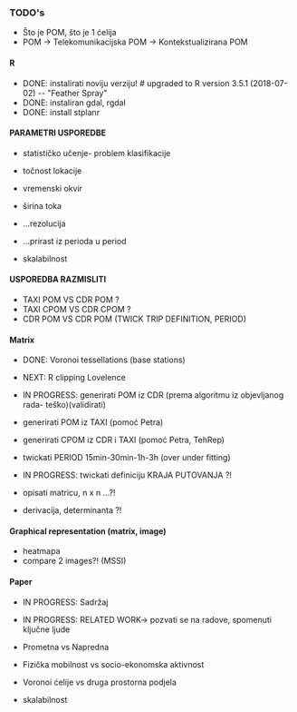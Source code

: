 ### TODO's
* Što je POM, što je 1 ćelija
* POM -> Telekomunikacijska POM -> Kontekstualizirana POM

#### R
* DONE: instalirati noviju verziju! # upgraded to R version 3.5.1 (2018-07-02) -- "Feather Spray"
* DONE: instaliran gdal, rgdal
* DONE: install stplanr

#### **PARAMETRI USPOREDBE**
* statističko učenje- problem klasifikacije

* točnost lokacije
* vremenski okvir
* širina toka

* ...rezolucija
* ...prirast iz perioda u period

* skalabilnost

#### **USPOREDBA** RAZMISLITI
* TAXI POM VS CDR POM ?
* TAXI CPOM VS CDR CPOM ?
* CDR POM VS CDR POM (TWICK TRIP DEFINITION, PERIOD)

#### Matrix

* DONE: Voronoi tessellations (base stations)
* NEXT: R clipping Lovelence
* IN PROGRESS: generirati POM iz CDR (prema algoritmu iz objevljanog rada- teško)(validirati)

* generirati POM iz TAXI (pomoć Petra)
* generirati CPOM iz CDR i TAXI (pomoć Petra, TehRep)

* twickati PERIOD 15min-30min-1h-3h (over under fitting)
* IN PROGRESS: twickati definiciju KRAJA PUTOVANJA ?!

* opisati matricu, n x n ...?!
* derivacija, determinanta ?!

#### Graphical representation (matrix, image)
* heatmapa
* compare 2 images?! (MSSI)

#### Paper

* IN PROGRESS: Sadržaj
* IN PROGRESS: RELATED WORK-> pozvati se na radove, spomenuti ključne ljude

* Prometna vs Napredna
* Fizička mobilnost vs socio-ekonomska aktivnost

* Voronoi ćelije vs druga prostorna podjela
* skalabilnost

